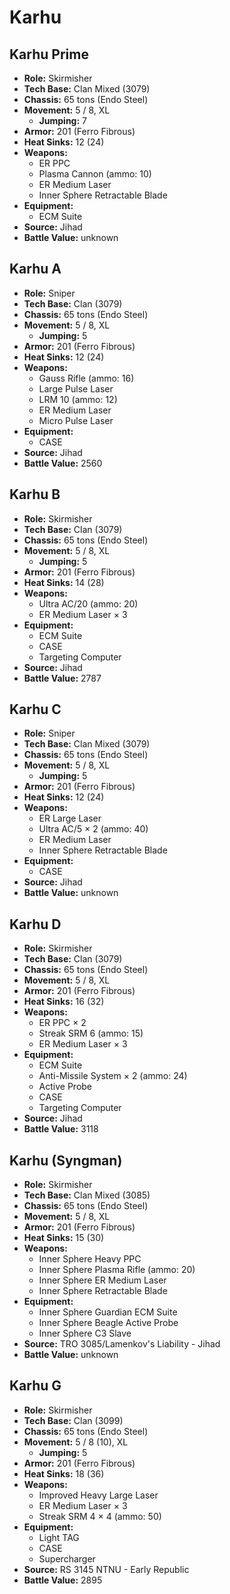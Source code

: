 # Karhu
## Karhu Prime
- **Role:** Skirmisher
- **Tech Base:** Clan Mixed (3079)
- **Chassis:** 65 tons (Endo Steel)
- **Movement:** 5 / 8, XL
  - **Jumping:** 7
- **Armor:** 201 (Ferro Fibrous)
- **Heat Sinks:** 12 (24)
- **Weapons:**
  - ER PPC
  - Plasma Cannon (ammo: 10)
  - ER Medium Laser
  - Inner Sphere Retractable Blade
- **Equipment:**
  - ECM Suite
- **Source:** Jihad
- **Battle Value:** unknown

## Karhu A
- **Role:** Sniper
- **Tech Base:** Clan (3079)
- **Chassis:** 65 tons (Endo Steel)
- **Movement:** 5 / 8, XL
  - **Jumping:** 5
- **Armor:** 201 (Ferro Fibrous)
- **Heat Sinks:** 12 (24)
- **Weapons:**
  - Gauss Rifle (ammo: 16)
  - Large Pulse Laser
  - LRM 10 (ammo: 12)
  - ER Medium Laser
  - Micro Pulse Laser
- **Equipment:**
  - CASE
- **Source:** Jihad
- **Battle Value:** 2560

## Karhu B
- **Role:** Skirmisher
- **Tech Base:** Clan (3079)
- **Chassis:** 65 tons (Endo Steel)
- **Movement:** 5 / 8, XL
  - **Jumping:** 5
- **Armor:** 201 (Ferro Fibrous)
- **Heat Sinks:** 14 (28)
- **Weapons:**
  - Ultra AC/20 (ammo: 20)
  - ER Medium Laser × 3
- **Equipment:**
  - ECM Suite
  - CASE
  - Targeting Computer
- **Source:** Jihad
- **Battle Value:** 2787

## Karhu C
- **Role:** Sniper
- **Tech Base:** Clan Mixed (3079)
- **Chassis:** 65 tons (Endo Steel)
- **Movement:** 5 / 8, XL
  - **Jumping:** 5
- **Armor:** 201 (Ferro Fibrous)
- **Heat Sinks:** 12 (24)
- **Weapons:**
  - ER Large Laser
  - Ultra AC/5 × 2 (ammo: 40)
  - ER Medium Laser
  - Inner Sphere Retractable Blade
- **Equipment:**
  - CASE
- **Source:** Jihad
- **Battle Value:** unknown

## Karhu D
- **Role:** Skirmisher
- **Tech Base:** Clan (3079)
- **Chassis:** 65 tons (Endo Steel)
- **Movement:** 5 / 8, XL
- **Armor:** 201 (Ferro Fibrous)
- **Heat Sinks:** 16 (32)
- **Weapons:**
  - ER PPC × 2
  - Streak SRM 6 (ammo: 15)
  - ER Medium Laser × 3
- **Equipment:**
  - ECM Suite
  - Anti-Missile System × 2 (ammo: 24)
  - Active Probe
  - CASE
  - Targeting Computer
- **Source:** Jihad
- **Battle Value:** 3118

## Karhu (Syngman)
- **Role:** Skirmisher
- **Tech Base:** Clan Mixed (3085)
- **Chassis:** 65 tons (Endo Steel)
- **Movement:** 5 / 8, XL
- **Armor:** 201 (Ferro Fibrous)
- **Heat Sinks:** 15 (30)
- **Weapons:**
  - Inner Sphere Heavy PPC
  - Inner Sphere Plasma Rifle (ammo: 20)
  - Inner Sphere ER Medium Laser
  - Inner Sphere Retractable Blade
- **Equipment:**
  - Inner Sphere Guardian ECM Suite
  - Inner Sphere Beagle Active Probe
  - Inner Sphere C3 Slave
- **Source:** TRO 3085/Lamenkov's Liability - Jihad
- **Battle Value:** unknown

## Karhu G
- **Role:** Skirmisher
- **Tech Base:** Clan (3099)
- **Chassis:** 65 tons (Endo Steel)
- **Movement:** 5 / 8 (10), XL
  - **Jumping:** 5
- **Armor:** 201 (Ferro Fibrous)
- **Heat Sinks:** 18 (36)
- **Weapons:**
  - Improved Heavy Large Laser
  - ER Medium Laser × 3
  - Streak SRM 4 × 4 (ammo: 50)
- **Equipment:**
  - Light TAG
  - CASE
  - Supercharger
- **Source:** RS 3145 NTNU - Early Republic
- **Battle Value:** 2895

